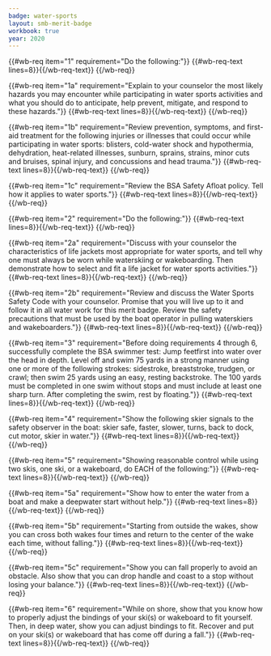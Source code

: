 ```yaml
---
badge: water-sports
layout: smb-merit-badge
workbook: true
year: 2020
---
```



{{#wb-req item="1" requirement="Do the following:"}}
{{#wb-req-text lines=8}}{{/wb-req-text}}
{{/wb-req}}

{{#wb-req item="1a" requirement="Explain to your counselor the most likely hazards you may encounter while participating in water sports activities and what you should do to anticipate, help prevent, mitigate, and respond to these hazards."}}
{{#wb-req-text lines=8}}{{/wb-req-text}}
{{/wb-req}}

{{#wb-req item="1b" requirement="Review prevention, symptoms, and first-aid treatment for the following injuries or illnesses that could occur while participating in water sports: blisters, cold-water shock and hypothermia, dehydration, heat-related illnesses, sunburn, sprains, strains, minor cuts and bruises, spinal injury, and concussions and head trauma."}}
{{#wb-req-text lines=8}}{{/wb-req-text}}
{{/wb-req}}

{{#wb-req item="1c" requirement="Review the BSA Safety Afloat policy. Tell how it applies to water sports."}}
{{#wb-req-text lines=8}}{{/wb-req-text}}
{{/wb-req}}

{{#wb-req item="2" requirement="Do the following:"}}
{{#wb-req-text lines=8}}{{/wb-req-text}}
{{/wb-req}}

{{#wb-req item="2a" requirement="Discuss with your counselor the characteristics of life jackets most appropriate for water sports, and tell why one must always be worn while waterskiing or wakeboarding. Then demonstrate how to select and fit a life jacket for water sports activities."}}
{{#wb-req-text lines=8}}{{/wb-req-text}}
{{/wb-req}}

{{#wb-req item="2b" requirement="Review and discuss the Water Sports Safety Code with your counselor. Promise that you will live up to it and follow it in all water work for this merit badge. Review the safety precautions that must be used by the boat operator in pulling waterskiers and wakeboarders."}}
{{#wb-req-text lines=8}}{{/wb-req-text}}
{{/wb-req}}

{{#wb-req item="3" requirement="Before doing requirements 4 through 6, successfully complete the BSA swimmer test: Jump feetfirst into water over the head in depth. Level off and swim 75 yards in a strong manner using one or more of the following strokes: sidestroke, breaststroke, trudgen, or crawl; then swim 25 yards using an easy, resting backstroke. The 100 yards must be completed in one swim without stops and must include at least one sharp turn. After completing the swim, rest by floating."}}
{{#wb-req-text lines=8}}{{/wb-req-text}}
{{/wb-req}}

{{#wb-req item="4" requirement="Show the following skier signals to the safety observer in the boat: skier safe, faster, slower, turns, back to dock, cut motor, skier in water."}}
{{#wb-req-text lines=8}}{{/wb-req-text}}
{{/wb-req}}

{{#wb-req item="5" requirement="Showing reasonable control while using two skis, one ski, or a wakeboard, do EACH of the following:"}}
{{#wb-req-text lines=8}}{{/wb-req-text}}
{{/wb-req}}

{{#wb-req item="5a" requirement="Show how to enter the water from a boat and make a deepwater start without help."}}
{{#wb-req-text lines=8}}{{/wb-req-text}}
{{/wb-req}}

{{#wb-req item="5b" requirement="Starting from outside the wakes, show you can cross both wakes four times and return to the center of the wake each time, without falling."}}
{{#wb-req-text lines=8}}{{/wb-req-text}}
{{/wb-req}}

{{#wb-req item="5c" requirement="Show you can fall properly to avoid an obstacle. Also show that you can drop handle and coast to a stop without losing your balance."}}
{{#wb-req-text lines=8}}{{/wb-req-text}}
{{/wb-req}}

{{#wb-req item="6" requirement="While on shore, show that you know how to properly adjust the bindings of your ski(s) or wakeboard to fit yourself. Then, in deep water, show you can adjust bindings to fit. Recover and put on your ski(s) or wakeboard that has come off during a fall."}}
{{#wb-req-text lines=8}}{{/wb-req-text}}
{{/wb-req}}
